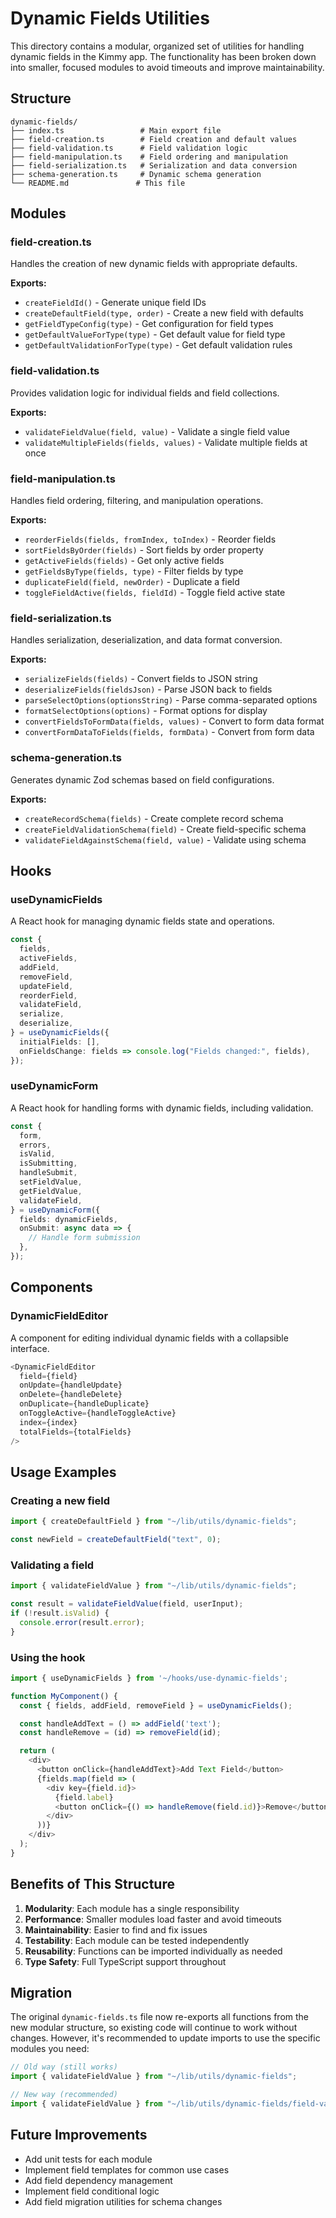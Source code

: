 # Dynamic Fields Utilities

This directory contains a modular, organized set of utilities for handling dynamic fields in the Kimmy app. The functionality has been broken down into smaller, focused modules to avoid timeouts and improve maintainability.

## Structure

```
dynamic-fields/
├── index.ts                 # Main export file
├── field-creation.ts        # Field creation and default values
├── field-validation.ts      # Field validation logic
├── field-manipulation.ts    # Field ordering and manipulation
├── field-serialization.ts   # Serialization and data conversion
├── schema-generation.ts     # Dynamic schema generation
└── README.md               # This file
```

## Modules

### field-creation.ts

Handles the creation of new dynamic fields with appropriate defaults.

**Exports:**

- `createFieldId()` - Generate unique field IDs
- `createDefaultField(type, order)` - Create a new field with defaults
- `getFieldTypeConfig(type)` - Get configuration for field types
- `getDefaultValueForType(type)` - Get default value for field type
- `getDefaultValidationForType(type)` - Get default validation rules

### field-validation.ts

Provides validation logic for individual fields and field collections.

**Exports:**

- `validateFieldValue(field, value)` - Validate a single field value
- `validateMultipleFields(fields, values)` - Validate multiple fields at once

### field-manipulation.ts

Handles field ordering, filtering, and manipulation operations.

**Exports:**

- `reorderFields(fields, fromIndex, toIndex)` - Reorder fields
- `sortFieldsByOrder(fields)` - Sort fields by order property
- `getActiveFields(fields)` - Get only active fields
- `getFieldsByType(fields, type)` - Filter fields by type
- `duplicateField(field, newOrder)` - Duplicate a field
- `toggleFieldActive(fields, fieldId)` - Toggle field active state

### field-serialization.ts

Handles serialization, deserialization, and data format conversion.

**Exports:**

- `serializeFields(fields)` - Convert fields to JSON string
- `deserializeFields(fieldsJson)` - Parse JSON back to fields
- `parseSelectOptions(optionsString)` - Parse comma-separated options
- `formatSelectOptions(options)` - Format options for display
- `convertFieldsToFormData(fields, values)` - Convert to form data format
- `convertFormDataToFields(fields, formData)` - Convert from form data

### schema-generation.ts

Generates dynamic Zod schemas based on field configurations.

**Exports:**

- `createRecordSchema(fields)` - Create complete record schema
- `createFieldValidationSchema(field)` - Create field-specific schema
- `validateFieldAgainstSchema(field, value)` - Validate using schema

## Hooks

### useDynamicFields

A React hook for managing dynamic fields state and operations.

```typescript
const {
  fields,
  activeFields,
  addField,
  removeField,
  updateField,
  reorderField,
  validateField,
  serialize,
  deserialize,
} = useDynamicFields({
  initialFields: [],
  onFieldsChange: fields => console.log("Fields changed:", fields),
});
```

### useDynamicForm

A React hook for handling forms with dynamic fields, including validation.

```typescript
const {
  form,
  errors,
  isValid,
  isSubmitting,
  handleSubmit,
  setFieldValue,
  getFieldValue,
  validateField,
} = useDynamicForm({
  fields: dynamicFields,
  onSubmit: async data => {
    // Handle form submission
  },
});
```

## Components

### DynamicFieldEditor

A component for editing individual dynamic fields with a collapsible interface.

```typescript
<DynamicFieldEditor
  field={field}
  onUpdate={handleUpdate}
  onDelete={handleDelete}
  onDuplicate={handleDuplicate}
  onToggleActive={handleToggleActive}
  index={index}
  totalFields={totalFields}
/>
```

## Usage Examples

### Creating a new field

```typescript
import { createDefaultField } from "~/lib/utils/dynamic-fields";

const newField = createDefaultField("text", 0);
```

### Validating a field

```typescript
import { validateFieldValue } from "~/lib/utils/dynamic-fields";

const result = validateFieldValue(field, userInput);
if (!result.isValid) {
  console.error(result.error);
}
```

### Using the hook

```typescript
import { useDynamicFields } from '~/hooks/use-dynamic-fields';

function MyComponent() {
  const { fields, addField, removeField } = useDynamicFields();

  const handleAddText = () => addField('text');
  const handleRemove = (id) => removeField(id);

  return (
    <div>
      <button onClick={handleAddText}>Add Text Field</button>
      {fields.map(field => (
        <div key={field.id}>
          {field.label}
          <button onClick={() => handleRemove(field.id)}>Remove</button>
        </div>
      ))}
    </div>
  );
}
```

## Benefits of This Structure

1. **Modularity**: Each module has a single responsibility
2. **Performance**: Smaller modules load faster and avoid timeouts
3. **Maintainability**: Easier to find and fix issues
4. **Testability**: Each module can be tested independently
5. **Reusability**: Functions can be imported individually as needed
6. **Type Safety**: Full TypeScript support throughout

## Migration

The original `dynamic-fields.ts` file now re-exports all functions from the new modular structure, so existing code will continue to work without changes. However, it's recommended to update imports to use the specific modules you need:

```typescript
// Old way (still works)
import { validateFieldValue } from "~/lib/utils/dynamic-fields";

// New way (recommended)
import { validateFieldValue } from "~/lib/utils/dynamic-fields/field-validation";
```

## Future Improvements

- Add unit tests for each module
- Implement field templates for common use cases
- Add field dependency management
- Implement field conditional logic
- Add field migration utilities for schema changes
